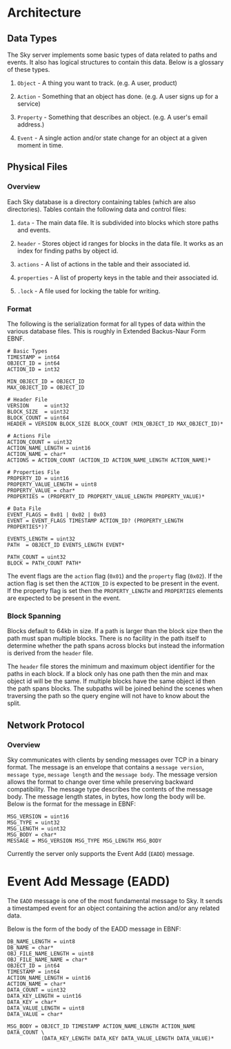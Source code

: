 # Architecture

## Data Types

The Sky server implements some basic types of data related to paths and events.
It also has logical structures to contain this data. Below is a glossary of
these types.

1. `Object` - A thing you want to track. (e.g. A user, product)

1. `Action` - Something that an object has done. (e.g. A user signs up for a
   service)

1. `Property` - Something that describes an object. (e.g. A user's email
   address.)

1. `Event` - A single action and/or state change for an object at a given moment in
   time.


## Physical Files

### Overview

Each Sky database is a directory containing tables (which are also
directories). Tables contain the following data and control files:

1. `data` - The main data file. It is subdivided into blocks which store paths
   and events.

1. `header` - Stores object id ranges for blocks in the data file. It works as
   an index for finding paths by object id.

1. `actions` - A list of actions in the table and their associated id.

1. `properties` - A list of property keys in the table and their
   associated id.

1. `.lock` - A file used for locking the table for writing.


### Format

The following is the serialization format for all types of data within the
various database files. This is roughly in Extended Backus-Naur Form EBNF.

    # Basic Types
    TIMESTAMP = int64
    OBJECT_ID = int64
    ACTION_ID = int32

    MIN_OBJECT_ID = OBJECT_ID
    MAX_OBJECT_ID = OBJECT_ID

    # Header File
    VERSION     = uint32
    BLOCK_SIZE  = uint32
    BLOCK_COUNT = uint64
    HEADER = VERSION BLOCK_SIZE BLOCK_COUNT (MIN_OBJECT_ID MAX_OBJECT_ID)*

    # Actions File
    ACTION_COUNT = uint32
    ACTION_NAME_LENGTH = uint16
    ACTION_NAME = char*
    ACTIONS = ACTION_COUNT (ACTION_ID ACTION_NAME_LENGTH ACTION_NAME)*

    # Properties File
    PROPERTY_ID = uint16
    PROPERTY_VALUE_LENGTH = uint8
    PROPERTY_VALUE = char*
    PROPERTIES = (PROPERTY_ID PROPERTY_VALUE_LENGTH PROPERTY_VALUE)*

    # Data File
    EVENT_FLAGS = 0x01 | 0x02 | 0x03
    EVENT = EVENT_FLAGS TIMESTAMP ACTION_ID? (PROPERTY_LENGTH PROPERTIES*)?

    EVENTS_LENGTH = uint32
    PATH  = OBJECT_ID EVENTS_LENGTH EVENT*

    PATH_COUNT = uint32
    BLOCK = PATH_COUNT PATH*

The event flags are the `action` flag (`0x01`) and the `property` flag (`0x02`).
If the action flag is set then the `ACTION_ID` is expected to be present in the
event. If the property flag is set then the `PROPERTY_LENGTH` and
`PROPERTIES` elements are expected to be present in the event.


### Block Spanning

Blocks default to 64kb in size. If a path is larger than the block size then
the path must span multiple blocks. There is no facility in the path itself to
determine whether the path spans across blocks but instead the information is
derived from the `header` file.

The `header` file stores the minimum and maximum object identifier for the paths
in each block. If a block only has one path then the min and max object id will
be the same. If multiple blocks have the same object id then the path spans
blocks. The subpaths will be joined behind the scenes when traversing the path
so the query engine will not have to know about the split.


## Network Protocol

### Overview

Sky communicates with clients by sending messages over TCP in a binary format.
The message is an envelope that contains a `message version`, `message type`,
`message length` and the `message body`. The message version allows the format
to change over time while preserving backward compatibility. The message type
describes the contents of the message body. The message length states, in bytes,
how long the body will be. Below is the format for the message in EBNF:

    MSG_VERSION = uint16
    MSG_TYPE = uint32
    MSG_LENGTH = uint32
    MSG_BODY = char*
    MESSAGE = MSG_VERSION MSG_TYPE MSG_LENGTH MSG_BODY

Currently the server only supports the Event Add (`EADD`) message.


# Event Add Message (EADD)

The `EADD` message is one of the most fundamental message to Sky. It sends a
timestamped event for an object containing the action and/or any related data.

Below is the form of the body of the EADD message in EBNF:

    DB_NAME_LENGTH = uint8
    DB_NAME = char*
    OBJ_FILE_NAME_LENGTH = uint8
    OBJ_FILE_NAME_NAME = char*
    OBJECT_ID = int64
    TIMESTAMP = int64
    ACTION_NAME_LENGTH = uint16
    ACTION_NAME = char*
    DATA_COUNT = uint32
    DATA_KEY_LENGTH = uint16
    DATA_KEY = char*
    DATA_VALUE_LENGTH = uint8
    DATA_VALUE = char*
    
    MSG_BODY = OBJECT_ID TIMESTAMP ACTION_NAME_LENGTH ACTION_NAME DATA_COUNT \
               (DATA_KEY_LENGTH DATA_KEY DATA_VALUE_LENGTH DATA_VALUE)*

